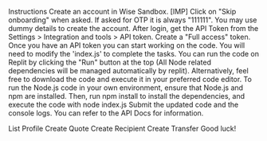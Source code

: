 Instructions
Create an account in Wise Sandbox.
[IMP] Click on "Skip onboarding" when asked. If asked for OTP it is always "111111". You may use dummy details to create the account.
After login, get the API Token from the Settings > Integration and tools > API token. Create a "Full access" token.
Once you have an API token you can start working on the code.
You will need to modify the 'index.js' to complete the tasks.
You can run the code on Replit by clicking the "Run" button at the top (All Node related dependencies will be managed automatically by replit). Alternatively, feel free to download the code and execute it in your preferred code editor. To run the Node.js code in your own environment, ensure that Node.js and npm are installed. Then, run npm install to install the dependencies, and execute the code with node index.js
Submit the updated code and the console logs.
You can refer to the API Docs for information.

List Profile
Create Quote
Create Recipient
Create Transfer
Good luck!